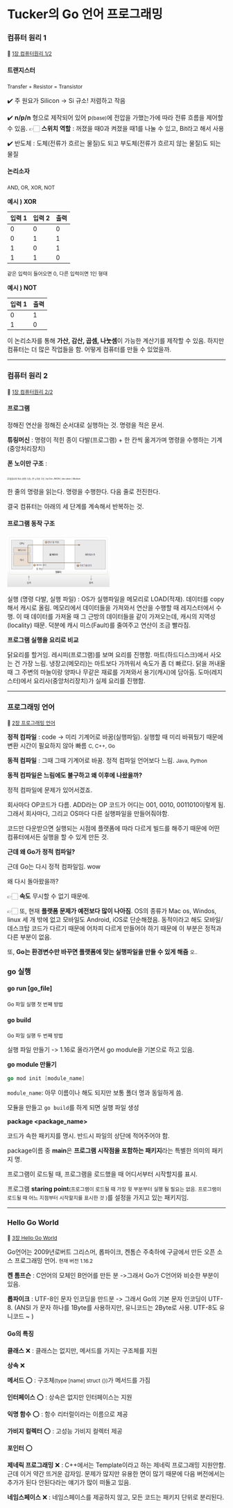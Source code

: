 # Tucker의 Go 언어 프로그래밍



### 컴퓨터 원리 1

<small>🔗 <a href="https://youtu.be/CIyLurz-Ius">1장 컴퓨터원리 1/2</a></small>



#### 트랜지스터 

<small>Transfer + Resistor = Transistor</small>

✔️ 주 원요가 Silicon -> Si 규소! 저렴하고 작음  

✔️ **n/p/n** 형으로 제작되어 있어 p<small>(base)</small>에 전압을 가했는가에 따라 전류 흐름을 제어할 수 있음. 👉🏻 **스위치 역할** : 꺼졌을 때0과 켜졌을 때1를 나눌 수 있고, Bit라고 해서 사용

✔️ 반도체 : 도체(전류가 흐르는 물질)도 되고 부도체(전류가 흐르지 않는 물질)도 되는 물질



#### 논리소자 

<small>AND, OR, XOR, NOT</small>

**예시 ) XOR**

| 입력 1 | 입력 2 | 출력 |
| ------ | ------ | ---- |
| 0      | 0      | 0    |
| 0      | 1      | 1    |
| 1      | 0      | 1    |
| 1      | 1      | 0    |

<small>같은 입력이 들어오면 0, 다른 입력이면 1인 형태</small>



**예시 ) NOT**

| 입력 1 | 출력 |
| ---- | ---- |
| 0      | 1    |
| 1      | 0    |



이 논리소자를 통해 **가산, 감산, 곱셈, 나눗셈**이 가능한 계산기를 제작할 수 있음.
하지만 컴퓨터는 더 많은 작업들을 함. 어떻게 컴퓨터를 만들 수 있었을까.





---

### 컴퓨터 원리 2

<small>🔗 <a href="https://youtu.be/NeqFCBzeXI4">1장 컴퓨터원리 2/2</a></small>



#### 프로그램

정해진 연산을 정해진 순서대로 실행하는 것. 명령을 적은 문서.



**튜링머신** : 명령이 적힌 종이 다발(프로그램) + 한 칸씩 옮겨가며 명령을 수행하는 기계(중앙처리장치)

**폰 노이만 구조** : 

<img src="https://miro.medium.com/max/576/0*sGUzSq-oOvW3Hr37.png" alt="컴퓨터의 역사 (완전 기초). 폰 노이만 구조 | by Dev JIWON | dev-jiwon | Medium" style="zoom:33%;" />



한 줄의 명령을 읽는다. 명령을 수행한다. 다음 줄로 전진한다. 

결국 컴퓨터는 아래의 세 단계를 계속해서 반복하는 것.



#### 프로그램 동작 구조



<img src="./image/프로그램동작구조.png" alt="프로그램동작구조" style="zoom:23%;" />



실행 (명령 다발, 실행 파일) : OS가 실행파일을 메모리로 LOAD(적재). 데이터를 copy해서 캐시로 올림. 메모리에서 데이터들을 가져와서 연산을 수행할 때 레지스터에서 수행. 이 때 데이터를 가져올 때 그 근방의 데이터들을 같이 가져오는데, 캐시의 지역성(locality) 때문. 덕분에 캐시 미스(Fault)를 줄여주고 연산이 조금 빨라짐.



**프로그램 실행을 요리로 비교** 

닭요리를 할거임. 레시피(프로그램)를 보며 요리를 진행함. 마트(하드디스크)에서 사오는 건 가장 느림. 냉장고(메모리)는 마트보다 가까워서 속도가 좀 더 빠르다. 닭을 꺼내올 때 그 주변의 마늘이랑 양파나 무같은 재료를 가져와서 용기(캐시)에 담아둠. 도마(레지스터)에서 요리사(중앙처리장치)가 실제 요리를 진행함.



---

### 프로그래밍 언어

<small>🔗 <a href="https://youtu.be/ELOihQ1HYBY">2장 프로그래밍 언어</a></small>



**정적 컴파일** : code -> 미리 기계어로 바꿈(실행파일). 실행할 때 미리 바꿔뒀기 때문에 변환 시간이 필요하지 않아 빠름 <small>C, C++, Go</small>

**동적 컴파일** : 그때 그때 기계어로 바꿈. 정적 컴파일 언어보다 느림.  <small>Java, Python</small>



**동적 컴파일은 느림에도 불구하고 왜 이후에 나왔을까?** 

정적 컴파일에 문제가 있어서겠죠. 

회사마다 OP코드가 다름. ADD라는 OP 코드가 어디는 001, 0010, 0011010이렇게 됨. 그래서 회사마다, 그리고 OS마다 다른 실행파일을 만들어줘야함.

코드만 다운받으면 실행되는 시점에 플랫폼에 따라 다르게 빌드를 해주기 때문에 어떤 컴퓨터에서든 실행을 할 수 있게 만든 것.



**근데 왜 Go가 정적 컴파일?**

근데 Go는 다시 정적 컴파일임. wow

왜 다시 돌아왔을까? 

👉🏻 **속도** 무시할 수 없기 때문에. 

👉🏻 또, 현재 **플랫폼 문제가 예전보다 많이 나아짐**. OS의 종류가 Mac os, Windos, linux 세 개 밖에 없고 모바일도 Android, iOS로 단순해졌음. 동적이라고 해도 모바일/데스크탑 코드가 다르기 때문에 어차피 다르게 만들어야 하기 때문에 이 부분은 정적과 다른 부분이 없음.

또, **Go는 환경변수만 바꾸면 플랫폼에 맞는 실행파일을 만들 수 있게 해줌**  <small>오..</small>



### go 실행

#### go run [go_file]

<small>Go 파일 실행 첫 번째 방법</small>



#### go build

<small>Go 파일 실행 두 번째 방법</small>

실행 파일 만들기 -> 1.16로 올라가면서 go module을 기본으로 하고 있음.



**go module 만들기**

``` go
go mod init [module_name]
```

`module_name`: 아무 이름이나 해도 되지만 보통 폴더 명과 동일하게 씀.



모듈을 만들고 `go build`를 하게 되면 실행 파일 생성





**package <package_name>**

코드가 속한 패키지를 명시. 반드시 파일의 상단에 적어주어야 함.

package이름 중 **main**은 **프로그램 시작점을 포함하는 패키지**라는 특별한 의미의 패키지 명. 



프로그램이 로드될 때, 프로그램을 로드했을 때 어디서부터 시작할지를 표시.

프로그램 **staring point**<small>(프로그램이 로드될 때 가장 윗 부분부터 실행 될 필요는 없음. 프로그램이 로드될 때 어느 지점부터 시작할지를 표시한 것 )</small>를 설정을 가지고 있는 패키지임.





---

### Hello Go World

<small>🔗 <a href="https://youtu.be/-a63oRs38DY">3장 Hello Go World</a></small>

Go언어는 2009년로버트 그리스머, 롭파이크, 켄톰슨 주축하에 구글에서 만든 오픈 소스 프로그래밍 언어. <small>현재 버전 1.16.2</small>



**켄 톰프슨** : C언어의 모체인 B언어를 만든 분 ->그래서 Go가 C언어와 비슷한 부분이 있음.

**롭파이크** : UTF-8인 문자 인코딩을 만드분 -> 그래서 Go의 기본 문자 인코딩이 UTF-8. (ANSI 가 문자 하나를 1Byte를 사용하지만, 유니코드는 2Byte로 사용. UTF-8도 유니코드 ~ )





#### Go의 특징

**클래스** ❌ : 클래스는 없지만, 메서드를 가지는 구조체를 지원

**상속** ❌ 

**메서드** ⭕️ : 구조체<small>(type [name] struct {})</small>가 메서드를 가짐

**인터페이스** ⭕️ : 상속은 없지만 인터페이스는 지원

**익명 함수** ⭕️ : 함수 리터럴이라는 이름으로 제공

**가비지 컬렉터** ⭕️ : 고성능 가비지 컬렉터 제공

**포인터** ⭕️

**제네릭 프로그래밍** ❌ : C++에서는 Template이라고 하는 제네릭 프로그래밍 지원안함. 근데 이거 약간 뜨거운 감자임. 문제가 많지만 유용한 면이 많기 때문에 다음 버전에서는 추가가 된다 안된다라는 얘기가 많이 떠돌고 있음.

**네임스페이스** ❌  : 네임스페이스를 제공하지 않고, 모든 코드는 패키지 단위로 분리된다.

